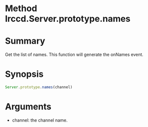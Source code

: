 # Method Irccd.Server.prototype.names

# Summary

Get the list of names. This function will generate the onNames event.

# Synopsis

```javascript
Server.prototype.names(channel)
```

# Arguments

- channel: the channel name.
